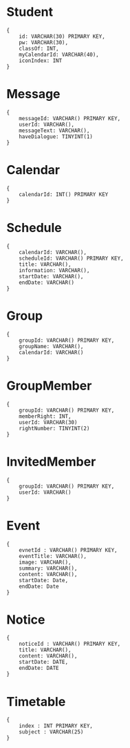 Student
=
```
{
    id: VARCHAR(30) PRIMARY KEY,
    pw: VARCHAR(30),
    classOf: INT,
    myCalendarId: VARCHAR(40),
    iconIndex: INT
}
```

Message
=
```
{
    messageId: VARCHAR() PRIMARY KEY,
    userId: VARCHAR(),
    messageText: VARCHAR(),
    haveDialogue: TINYINT(1)
}
```

Calendar
=
```
{
    calendarId: INT() PRIMARY KEY
}
```

Schedule
=
```
{
    calendarId: VARCHAR(),
    scheduleId: VARCHAR() PRIMARY KEY,
    title: VARCHAR(),
    information: VARCHAR(),
    startDate: VARCHAR(),
    endDate: VARCHAR()
}
```

Group
=
```
{
    groupId: VARCHAR() PRIMARY KEY,
    groupName: VARCHAR(),
    calendarId: VARCHAR()
}
```

GroupMember
=
```
{
    groupId: VARCHAR() PRIMARY KEY,
    memberRight: INT,
    userId: VARCHAR(30)
    rightNumber: TINYINT(2)
}
```

InvitedMember
=
```
{
    groupId: VARCHAR() PRIMARY KEY,
    userId: VARCHAR()
}
```

Event
=
```
{
    evnetId : VARCHAR() PRIMARY KEY,
    eventTitle: VARCHAR(),
    image: VARCHAR(),
    summary: VARCHAR(),
    content: VARCHAR(),
    startDate: Date,
    endDate: Date
}
```

Notice
=
```
{
    noticeId : VARCHAR() PRIMARY KEY,
    title: VARCHAR(),
    content: VARCHAR(),
    startDate: DATE,
    endDate: DATE
}
```

Timetable
=
```
{
    index : INT PRIMARY KEY,
    subject : VARCHAR(25)
}
```
